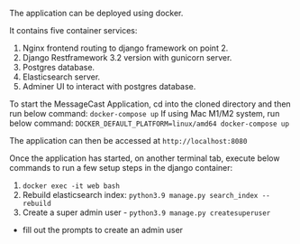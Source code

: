 The application can be deployed using docker.

It contains five container services:
1. Nginx frontend routing to django framework on point 2.
2. Django Restframework 3.2 version with gunicorn server.
3. Postgres database.
4. Elasticsearch server.
5. Adminer UI to interact with postgres database.

To start the MessageCast Application, cd into the cloned directory and then run below command:
`docker-compose up`
If using Mac M1/M2 system, run below command:
`DOCKER_DEFAULT_PLATFORM=linux/amd64 docker-compose up`

The application can then be accessed at `http://localhost:8080`

Once the application has started, on another terminal tab, execute below commands to run a few setup steps in the django container:
1. `docker exec -it web bash`
2. Rebuild elasticsearch index: `python3.9 manage.py search_index --rebuild`
3. Create a super admin user - `python3.9 manage.py createsuperuser`
-   fill out the prompts to create an admin user    
